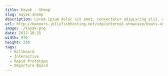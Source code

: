 ```yaml
---
title: Kayak - Sheep
slug: kayak-sheep
description: Lorem ipsum dolor sit amet, consectetur adipiscing elit, sed do eiusmod tempor incididunt ut labore et dolore magna aliqua.
url: http://banners.jellyfishhosting.net/cdp/internal-showcase/beats-xmas-selector/#970x250-v1
image: ./kayak.png
date: 2017-10-25
width: 970
height: 250
tags:
  - Billboard
  - Interactive
  - Rapid Prototype
  - Departure Board
---
```

